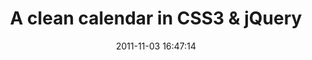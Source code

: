 ---
layout: project
title:  "A clean calendar in CSS3 & jQuery"
description: "Dynamic monthly calendar UI with slide out animation for detailed activities of the day."
date:   2011-11-03 16:47:14
tags: [css, javascript, html]
link: https://jefvlamings.github.io/css3-calendar/
---
